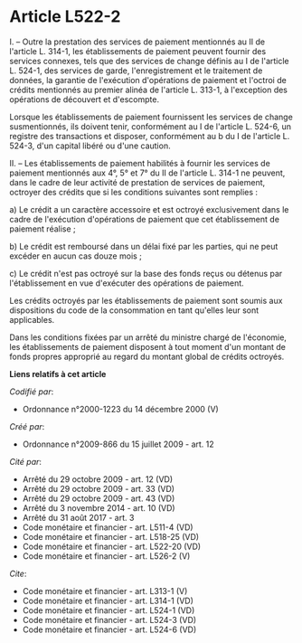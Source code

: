 # Article L522-2

I. – Outre la prestation des services de paiement mentionnés au II de l'article L. 314-1, les établissements de paiement
peuvent fournir des services connexes, tels que des services de change définis au I de l'article L. 524-1, des services de
garde, l'enregistrement et le traitement de données, la garantie de l'exécution d'opérations de paiement et l'octroi de
crédits mentionnés au premier alinéa de l'article L. 313-1, à l'exception des opérations de découvert et d'escompte.

Lorsque les établissements de paiement fournissent les services de change susmentionnés, ils doivent tenir, conformément au I
de l'article L. 524-6, un registre des transactions et disposer, conformément au b du I de l'article L. 524-3, d'un capital
libéré ou d'une caution.

II. – Les établissements de paiement habilités à fournir les services de paiement mentionnés aux 4°, 5° et 7° du II de
l'article L. 314-1 ne peuvent, dans le cadre de leur activité de prestation de services de paiement, octroyer des crédits que
si les conditions suivantes sont remplies :

a) Le crédit a un caractère accessoire et est octroyé exclusivement dans le cadre de l'exécution d'opérations de paiement que
cet établissement de paiement réalise ;

b) Le crédit est remboursé dans un délai fixé par les parties, qui ne peut excéder en aucun cas douze mois ;

c) Le crédit n'est pas octroyé sur la base des fonds reçus ou détenus par l'établissement en vue d'exécuter des opérations de
paiement.

Les crédits octroyés par les établissements de paiement sont soumis aux dispositions du code de la consommation en tant
qu'elles leur sont applicables.

Dans les conditions fixées par un arrêté du ministre chargé de l'économie, les établissements de paiement disposent à tout
moment d'un montant de fonds propres approprié au regard du montant global de crédits octroyés.

**Liens relatifs à cet article**

_Codifié par_:

  - Ordonnance n°2000-1223 du 14 décembre 2000 (V)

_Créé par_:

  - Ordonnance n°2009-866 du 15 juillet 2009 - art. 12

_Cité par_:

  - Arrêté du 29 octobre 2009 - art. 12 (VD)
  - Arrêté du 29 octobre 2009 - art. 33 (VD)
  - Arrêté du 29 octobre 2009 - art. 43 (VD)
  - Arrêté du 3 novembre 2014 - art. 10 (VD)
  - Arrêté du 31 août 2017 - art. 3
  - Code monétaire et financier - art. L511-4 (VD)
  - Code monétaire et financier - art. L518-25 (VD)
  - Code monétaire et financier - art. L522-20 (VD)
  - Code monétaire et financier - art. L526-2 (V)

_Cite_:

  - Code monétaire et financier - art. L313-1 (V)
  - Code monétaire et financier - art. L314-1 (VD)
  - Code monétaire et financier - art. L524-1 (VD)
  - Code monétaire et financier - art. L524-3 (VD)
  - Code monétaire et financier - art. L524-6 (VD)
